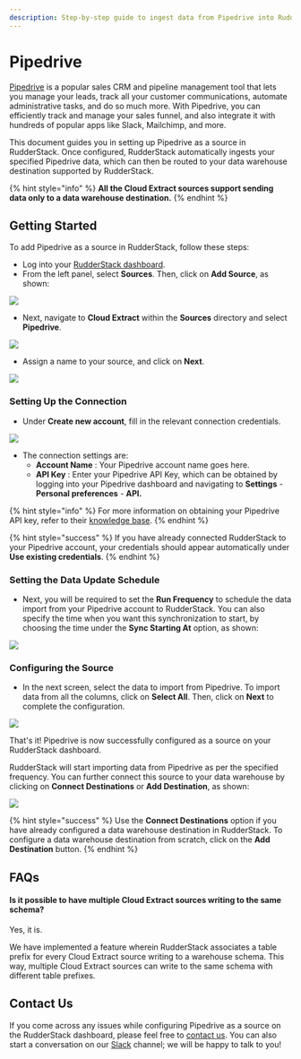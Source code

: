 ```yaml
---
description: Step-by-step guide to ingest data from Pipedrive into RudderStack.
---
```


# Pipedrive

[Pipedrive](https://www.pipedrive.com/) is a popular sales CRM and pipeline management tool that lets you manage your leads, track all your customer communications, automate administrative tasks, and do so much more. With Pipedrive, you can efficiently track and manage your sales funnel, and also integrate it with hundreds of popular apps like Slack, Mailchimp, and more.

This document guides you in setting up Pipedrive as a source in RudderStack. Once configured, RudderStack automatically ingests your specified Pipedrive data, which can then be routed to your data warehouse destination supported by RudderStack.

{% hint style="info" %}
**All the Cloud Extract sources support sending data only to a data warehouse destination.**
{% endhint %}

## Getting Started

To add Pipedrive as a source in RudderStack, follow these steps:

* Log into your [RudderStack dashboard](https://app.rudderlabs.com/signup?type=freetrial).
* From the left panel, select **Sources**. Then, click on **Add Source**, as shown:

![](../.gitbook/assets/1%20%284%29%20%283%29%20%283%29%20%283%29%20%283%29%20%283%29%20%283%29%20%283%29%20%283%29%20%283%29%20%283%29%20%283%29%20%283%29%20%283%29%20%283%29%20%283%29%20%282%29%20%283%29.png)

* Next, navigate to **Cloud Extract** within the **Sources** directory and select **Pipedrive**.

![](../.gitbook/assets/screen-shot-2021-02-09-at-5.06.53-pm.png)

* Assign a name to your source, and click on **Next**.

![](../.gitbook/assets/screen-shot-2021-02-09-at-5.07.17-pm.png)

### Setting Up the Connection

* Under **Create new account**, fill in the relevant connection credentials.

![](../.gitbook/assets/screen-shot-2021-02-09-at-5.08.24-pm.png)

* The connection settings are: 
  * **Account Name** : Your Pipedrive account name goes here.
  * **API Key** : Enter your Pipedrive API Key, which can be obtained by logging into your Pipedrive dashboard and navigating to **Settings** - **Personal preferences** - **API.**

{% hint style="info" %}
For more information on obtaining your Pipedrive API key, refer to their [knowledge base](https://support.pipedrive.com/hc/en-us/articles/207344545-How-can-I-find-my-personal-API-key-).
{% endhint %}

{% hint style="success" %}
If you have already connected RudderStack to your Pipedrive account, your credentials should appear automatically under **Use existing credentials**.
{% endhint %}

### Setting the Data Update Schedule

* Next, you will be required to set the **Run Frequency** to schedule the data import from your Pipedrive account to RudderStack. You can also specify the time when you want this synchronization to start, by choosing the time under the **Sync Starting At** option, as shown:

![](../.gitbook/assets/screen-shot-2021-02-09-at-5.08.36-pm.png)

### Configuring the Source

* In the next screen, select the data to import from Pipedrive. To import data from all the columns, click on **Select All**. Then, click on **Next** to complete the configuration.

![](../.gitbook/assets/screen-shot-2021-02-09-at-5.08.56-pm.png)

That's it! Pipedrive is now successfully configured as a source on your RudderStack dashboard. 

RudderStack will start importing data from Pipedrive as per the specified frequency. You can further connect this source to your data warehouse by clicking on **Connect Destinations** or **Add Destination**, as shown:

![](../.gitbook/assets/screen-shot-2021-02-09-at-5.09.24-pm.png)

{% hint style="success" %}
Use the **Connect Destinations** option if you have already configured a data warehouse destination in RudderStack. To configure a data warehouse destination from scratch, click on the **Add Destination** button.
{% endhint %}

## FAQs

#### Is it possible to have multiple Cloud Extract sources writing to the same schema?

Yes, it is. 

We have implemented a feature wherein RudderStack associates a table prefix for every Cloud Extract source writing to a warehouse schema. This way, multiple Cloud Extract sources can write to the same schema with different table prefixes.

## Contact Us

If you come across any issues while configuring Pipedrive as a source on the RudderStack dashboard, please feel free to [contact us](mailto:%20docs@rudderstack.com). You can also start a conversation on our [Slack](https://resources.rudderstack.com/join-rudderstack-slack) channel; we will be happy to talk to you!

